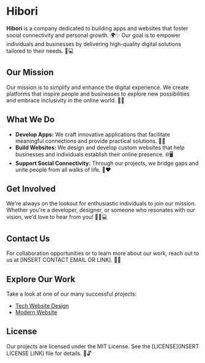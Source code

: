 # Hibori

**Hibori** is a company dedicated to building apps and websites that foster social connectivity and personal growth. 🌍✨ Our goal is to empower individuals and businesses by delivering high-quality digital solutions tailored to their needs. 🤝💻

## Our Mission
Our mission is to simplify and enhance the digital experience. We create platforms that inspire people and businesses to explore new possibilities and embrace inclusivity in the online world. 🚀🌟

## What We Do
- **Develop Apps:** We craft innovative applications that facilitate meaningful connections and provide practical solutions. 📱💡
- **Build Websites:** We design and develop custom websites that help businesses and individuals establish their online presence. 🌐🖥️
- **Support Social Connectivity:** Through our projects, we bridge gaps and unite people from all walks of life. 🌉❤️

## Get Involved
We're always on the lookout for enthusiastic individuals to join our mission. Whether you're a developer, designer, or someone who resonates with our vision, we'd love to hear from you! 🤝🎨💻

## Contact Us
For collaboration opportunities or to learn more about our work, reach out to us at [INSERT CONTACT EMAIL OR LINK]. 📧🌟

## Explore Our Work
Take a look at one of our many successful projects:
- [Tech Website Design](techwebsite-hibori.vercel.app)
- [Modern Website](https://modern-white.vercel.app/)


## License
Our projects are licensed under the MIT License. See the [LICENSE](INSERT LICENSE LINK) file for details. 📜🔓
